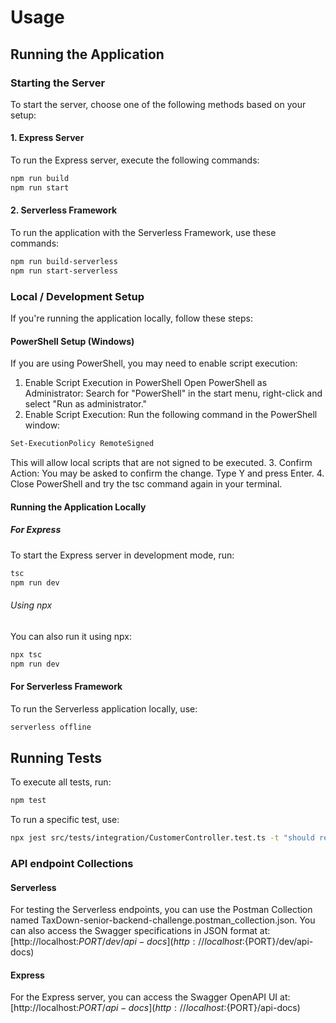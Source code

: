 # Usage

## Running the Application

### Starting the Server

To start the server, choose one of the following methods based on your setup:

#### 1. Express Server

To run the Express server, execute the following commands:

```bash
npm run build
npm run start

```

#### 2. Serverless Framework

To run the application with the Serverless Framework, use these commands:

```bash
npm run build-serverless
npm run start-serverless
```

### Local / Development Setup

If you're running the application locally, follow these steps:

#### PowerShell Setup (Windows)

If you are using PowerShell, you may need to enable script execution:

1. Enable Script Execution in PowerShell
Open PowerShell as Administrator: Search for "PowerShell" in the start menu, right-click and select "Run as administrator."
2. Enable Script Execution: Run the following command in the PowerShell window:

```bash
Set-ExecutionPolicy RemoteSigned
```

This will allow local scripts that are not signed to be executed.
3. Confirm Action: You may be asked to confirm the change. Type Y and press Enter.
4. Close PowerShell and try the tsc command again in your terminal.

#### Running the Application Locally

##### For Express

To start the Express server in development mode, run:

```bash
tsc
npm run dev
```

###### Using npx

You can also run it using npx:

```bash
npx tsc
npm run dev
```

#### For Serverless Framework

To run the Serverless application locally, use:

```bash
serverless offline
```

## Running Tests

To execute all tests, run:

```bash
npm test
```

To run a specific test, use:

```bash
npx jest src/tests/integration/CustomerController.test.ts -t "should return 409 if email is already in use"
```

### API endpoint Collections

#### Serverless

For testing the Serverless endpoints, you can use the Postman Collection named TaxDown-senior-backend-challenge.postman_collection.json.
You can also access the Swagger specifications in JSON format at: [http://localhost:${PORT}/dev/api-docs](http://localhost:${PORT}/dev/api-docs)

#### Express

For the Express server, you can access the Swagger OpenAPI UI at: [http://localhost:${PORT}/api-docs](http://localhost:${PORT}/api-docs)